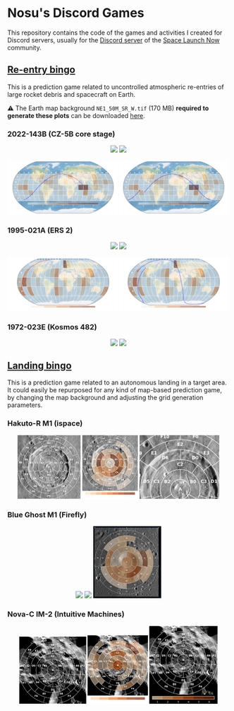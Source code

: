 # Nosu's Discord Games

This repository contains the code of the games and activities I created for Discord servers, usually for
the [Discord server](https://discord.com/invite/WVfzEDW) of the [Space Launch Now](https://spacelaunchnow.me/)
community.

## [Re-entry bingo](https://github.com/Nosudrum/discord-games/tree/main/reentry-bingo)

This is a prediction game related to uncontrolled atmospheric re-entries of large rocket debris and spacecraft on Earth.

:warning: The Earth map background `NE1_50M_SR_W.tif` (170 MB) **required to generate these plots** can be
downloaded [here](https://www.naturalearthdata.com/http//www.naturalearthdata.com/download/50m/raster/NE1_50M_SR_W.zip).

### 2022-143B (CZ-5B core stage)

<p float="left" align="center">
<img src="reentry-bingo/plots/2022-143B_grid.png" width="49%" />
<img src="reentry-bingo/plots/2022-143B_trajectory_grid.png" width="49%" /> 
</p>

<p float="left" align="center">
<img src="reentry-bingo/plots/2022-143B_trajectory_heatmap.png" width="49%" />
<img src="reentry-bingo/plots/2022-143B_trajectory_heatmap_impact.png" width="49%" /> 
</p>

### 1995-021A (ERS 2)

<p float="left" align="center">
<img src="reentry-bingo/plots/1995-021A_grid.png" width="49%" />
<img src="reentry-bingo/plots/1995-021A_trajectory_grid.png" width="49%" /> 
</p>

<p float="left" align="center">
<img src="reentry-bingo/plots/1995-021A_trajectory_heatmap.png" width="49%" />
<img src="reentry-bingo/plots/1995-021A_trajectory_heatmap_impact.png" width="49%" /> 
</p>

### 1972-023E (Kosmos 482)

<p float="left" align="center">
<img src="reentry-bingo/plots/1972-023E_grid.png" width="49%" />
<img src="reentry-bingo/plots/1972-023E_trajectory_grid.png" width="49%" /> 
</p>

## [Landing bingo](https://github.com/Nosudrum/discord-games/tree/main/landing-bingo)

This is a prediction game related to an autonomous landing in a target area.
It could easily be repurposed for any kind of map-based prediction game, by changing the map background and adjusting
the grid generation parameters.

### Hakuto-R M1 (ispace)

<p float="left" align="center">
<img src="landing-bingo/examples/hakuto-r_m1_grid.png" width="28.5%" />
<img src="landing-bingo/examples/hakuto-r_m1_heatmap.png" width="25%" />
<img src="landing-bingo/examples/hakuto-r_m1_landingsite.gif" width="35.9%" /> 
</p>

### Blue Ghost M1 (Firefly)

<p float="left" align="center">
<img src="landing-bingo/examples/blueghost_m1_grid.png" width="30%" />
<img src="landing-bingo/examples/blueghost_m1_heatmap.png" width="27%" />
<img src="landing-bingo/examples/blueghost_m1_landingsite.gif" width="30.6%" /> 
</p>

### Nova-C IM-2 (Intuitive Machines)

<p float="left" align="center">
<img src="landing-bingo/examples/im2_grid.png" width="30%" />
<img src="landing-bingo/examples/im2_heatmap.png" width="27%" />
<img src="landing-bingo/examples/im2_landingsite.gif" width="30.6%" /> 
</p>
